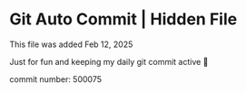 # Git Auto Commit | Hidden File

This file was added Feb 12, 2025

Just for fun and keeping my daily git commit active 🤪

commit number: 500075
